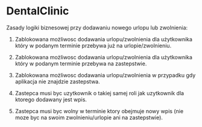 # DentalClinic

Zasady logiki biznesowej przy dodawaniu nowego urlopu lub zwolnienia:

1. Zablokowana możliwosc dodawania urlopu/zwolnienia dla użytkownika który w podanym terminie przebywa już na urlopie/zwolnieniu.

2. Zablokowana możliwosc dodawania urlopu/zwolnienia dla użytkownika który w podanym terminie przebywa na zastepstwie.

3. Zablokowana możliwosc dodawania urlopu/zwolnienia w przypadku gdy aplikacja nie znajdzie zastepstwa.

4. Zastepca musi byc uzytkownik o takiej samej roli jak uzytkownik dla ktorego dodawany jest wpis.

5. Zastepca musi byc wolny w terminie ktory obejmuje nowy wpis (nie moze byc na swoim zwolnieniu/urlopie ani na zastepstwie).
